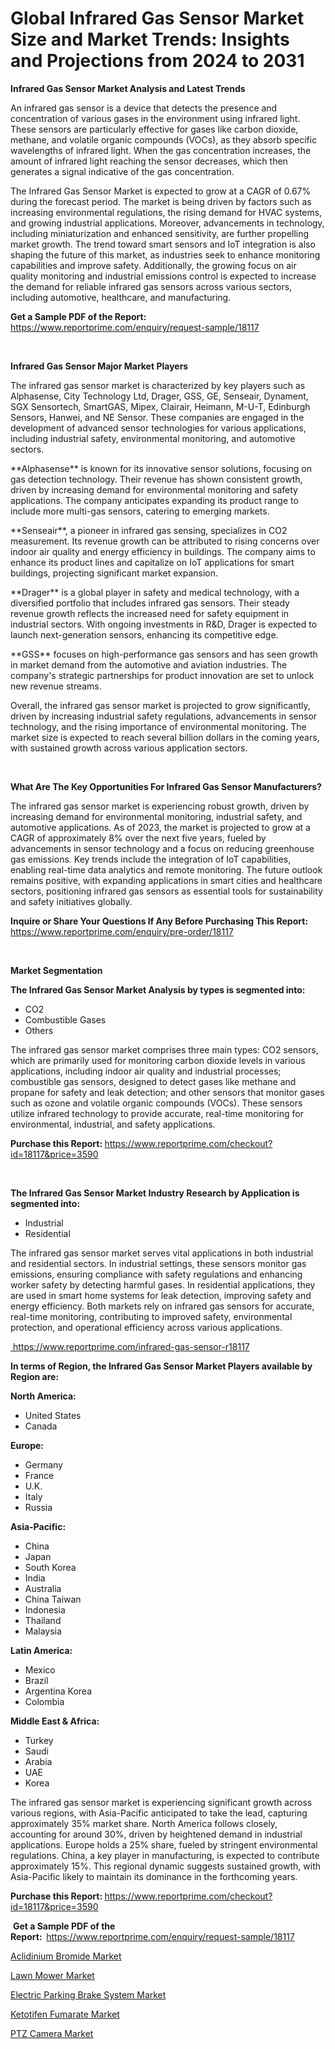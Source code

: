 <p><h1>Global Infrared Gas Sensor Market Size and Market Trends: Insights and Projections from 2024 to 2031</h1></p><p><strong>Infrared Gas Sensor Market Analysis and Latest Trends</strong></p>
<p><p>An infrared gas sensor is a device that detects the presence and concentration of various gases in the environment using infrared light. These sensors are particularly effective for gases like carbon dioxide, methane, and volatile organic compounds (VOCs), as they absorb specific wavelengths of infrared light. When the gas concentration increases, the amount of infrared light reaching the sensor decreases, which then generates a signal indicative of the gas concentration.</p><p>The Infrared Gas Sensor Market is expected to grow at a CAGR of 0.67% during the forecast period. The market is being driven by factors such as increasing environmental regulations, the rising demand for HVAC systems, and growing industrial applications. Moreover, advancements in technology, including miniaturization and enhanced sensitivity, are further propelling market growth. The trend toward smart sensors and IoT integration is also shaping the future of this market, as industries seek to enhance monitoring capabilities and improve safety. Additionally, the growing focus on air quality monitoring and industrial emissions control is expected to increase the demand for reliable infrared gas sensors across various sectors, including automotive, healthcare, and manufacturing.</p></p>
<p><strong>Get a Sample PDF of the Report:&nbsp;</strong> <a href="https://www.reportprime.com/enquiry/request-sample/18117?utm_campaign=34&utm_medium=2&utm_source=Github&utm_content=ia&utm_term=20112024&utm_id=infrared-gas-sensor">https://www.reportprime.com/enquiry/request-sample/18117</a></p>
<p>&nbsp;</p>
<p><strong>Infrared Gas Sensor Major Market Players</strong></p>
<p><p>The infrared gas sensor market is characterized by key players such as Alphasense, City Technology Ltd, Drager, GSS, GE, Senseair, Dynament, SGX Sensortech, SmartGAS, Mipex, Clairair, Heimann, M-U-T, Edinburgh Sensors, Hanwei, and NE Sensor. These companies are engaged in the development of advanced sensor technologies for various applications, including industrial safety, environmental monitoring, and automotive sectors.</p><p>**Alphasense** is known for its innovative sensor solutions, focusing on gas detection technology. Their revenue has shown consistent growth, driven by increasing demand for environmental monitoring and safety applications. The company anticipates expanding its product range to include more multi-gas sensors, catering to emerging markets.</p><p>**Senseair**, a pioneer in infrared gas sensing, specializes in CO2 measurement. Its revenue growth can be attributed to rising concerns over indoor air quality and energy efficiency in buildings. The company aims to enhance its product lines and capitalize on IoT applications for smart buildings, projecting significant market expansion.</p><p>**Drager** is a global player in safety and medical technology, with a diversified portfolio that includes infrared gas sensors. Their steady revenue growth reflects the increased need for safety equipment in industrial sectors. With ongoing investments in R&D, Drager is expected to launch next-generation sensors, enhancing its competitive edge.</p><p>**GSS** focuses on high-performance gas sensors and has seen growth in market demand from the automotive and aviation industries. The company's strategic partnerships for product innovation are set to unlock new revenue streams.</p><p>Overall, the infrared gas sensor market is projected to grow significantly, driven by increasing industrial safety regulations, advancements in sensor technology, and the rising importance of environmental monitoring. The market size is expected to reach several billion dollars in the coming years, with sustained growth across various application sectors.</p></p>
<p>&nbsp;</p>
<p><strong>What Are The Key Opportunities For Infrared Gas Sensor Manufacturers?</strong></p>
<p><p>The infrared gas sensor market is experiencing robust growth, driven by increasing demand for environmental monitoring, industrial safety, and automotive applications. As of 2023, the market is projected to grow at a CAGR of approximately 8% over the next five years, fueled by advancements in sensor technology and a focus on reducing greenhouse gas emissions. Key trends include the integration of IoT capabilities, enabling real-time data analytics and remote monitoring. The future outlook remains positive, with expanding applications in smart cities and healthcare sectors, positioning infrared gas sensors as essential tools for sustainability and safety initiatives globally.</p></p>
<p><strong>Inquire or Share Your Questions If Any Before Purchasing This Report:</strong> <a href="https://www.reportprime.com/enquiry/pre-order/18117?utm_campaign=34&utm_medium=2&utm_source=Github&utm_content=ia&utm_term=20112024&utm_id=infrared-gas-sensor">https://www.reportprime.com/enquiry/pre-order/18117</a></p>
<p>&nbsp;</p>
<p><strong>Market Segmentation</strong></p>
<p><strong>The Infrared Gas Sensor Market Analysis by types is segmented into:</strong></p>
<p><ul><li>CO2</li><li>Combustible Gases</li><li>Others</li></ul></p>
<p><p>The infrared gas sensor market comprises three main types: CO2 sensors, which are primarily used for monitoring carbon dioxide levels in various applications, including indoor air quality and industrial processes; combustible gas sensors, designed to detect gases like methane and propane for safety and leak detection; and other sensors that monitor gases such as ozone and volatile organic compounds (VOCs). These sensors utilize infrared technology to provide accurate, real-time monitoring for environmental, industrial, and safety applications.</p></p>
<p><strong>Purchase this Report:&nbsp;</strong><a href="https://www.reportprime.com/checkout?id=18117&price=3590&utm_campaign=34&utm_medium=2&utm_source=Github&utm_content=ia&utm_term=20112024&utm_id=infrared-gas-sensor">https://www.reportprime.com/checkout?id=18117&price=3590</a></p>
<p>&nbsp;</p>
<p><strong>The Infrared Gas Sensor Market Industry Research by Application is segmented into:</strong></p>
<p><ul><li>Industrial</li><li>Residential</li></ul></p>
<p><p>The infrared gas sensor market serves vital applications in both industrial and residential sectors. In industrial settings, these sensors monitor gas emissions, ensuring compliance with safety regulations and enhancing worker safety by detecting harmful gases. In residential applications, they are used in smart home systems for leak detection, improving safety and energy efficiency. Both markets rely on infrared gas sensors for accurate, real-time monitoring, contributing to improved safety, environmental protection, and operational efficiency across various applications.</p></p>
<p><a href="https://www.reportprime.com/infrared-gas-sensor-r18117?utm_campaign=34&utm_medium=2&utm_source=Github&utm_content=ia&utm_term=20112024&utm_id=infrared-gas-sensor">&nbsp;https://www.reportprime.com/infrared-gas-sensor-r18117</a></p>
<p><strong>In terms of Region, the Infrared Gas Sensor Market Players available by Region are:</strong></p>
<p>
    <p> <strong> North America: </strong>
        <ul>
            <li>United States</li>
            <li>Canada</li>
        </ul>
        </p> 
    <p> <strong> Europe: </strong>
        <ul>
            <li>Germany</li>
            <li>France</li>
            <li>U.K.</li>
            <li>Italy</li>
            <li>Russia</li>
        </ul>
        </p> 
    <p> <strong> Asia-Pacific: </strong>
        <ul>
            <li>China</li>
            <li>Japan</li>
            <li>South Korea</li>
            <li>India</li>
            <li>Australia</li>
            <li>China Taiwan</li>
            <li>Indonesia</li>
            <li>Thailand</li>
            <li>Malaysia</li>
        </ul>
        </p> 
    <p> <strong> Latin America: </strong>
        <ul>
            <li>Mexico</li>
            <li>Brazil</li>
            <li>Argentina Korea</li>
            <li>Colombia</li>
        </ul>
        </p> 
    <p> <strong> Middle East & Africa: </strong>
        <ul>
            <li>Turkey</li>
            <li>Saudi</li>
            <li>Arabia</li>
            <li>UAE</li>
            <li>Korea</li>
        </ul>
    </p>
    </p>
<p><p>The infrared gas sensor market is experiencing significant growth across various regions, with Asia-Pacific anticipated to take the lead, capturing approximately 35% market share. North America follows closely, accounting for around 30%, driven by heightened demand in industrial applications. Europe holds a 25% share, fueled by stringent environmental regulations. China, a key player in manufacturing, is expected to contribute approximately 15%. This regional dynamic suggests sustained growth, with Asia-Pacific likely to maintain its dominance in the forthcoming years.</p></p>
<p><strong>Purchase this Report: </strong><a href="https://www.reportprime.com/checkout?id=18117&price=3590&utm_campaign=34&utm_medium=2&utm_source=Github&utm_content=ia&utm_term=20112024&utm_id=infrared-gas-sensor">https://www.reportprime.com/checkout?id=18117&price=3590</a></p>
<p>&nbsp;<strong>Get a Sample PDF of the Report:&nbsp;&nbsp;</strong><a href="https://www.reportprime.com/enquiry/request-sample/18117?utm_campaign=34&utm_medium=2&utm_source=Github&utm_content=ia&utm_term=20112024&utm_id=infrared-gas-sensor">https://www.reportprime.com/enquiry/request-sample/18117</a></p>
<p><strong></strong></p>
<p><p><a href="https://issuu.com/reportprime-2/docs/aclidinium-bromide-market-size-2030_2b33637d129f51?utm_campaign=34&utm_medium=2&utm_source=Github&utm_content=ia&utm_term=20112024&utm_id=infrared-gas-sensor">Aclidinium Bromide Market</a></p><p><a href="https://www.linkedin.com/pulse/lawn-mower-market-evolution-key-trends-regional-dynamics-2024-2031-onaqc?utm_campaign=34&utm_medium=2&utm_source=Github&utm_content=ia&utm_term=20112024&utm_id=infrared-gas-sensor">Lawn Mower Market</a></p><p><a href="https://www.linkedin.com/pulse/strategic-overview-electric-parking-brake-system-market-industry-794ac?utm_campaign=34&utm_medium=2&utm_source=Github&utm_content=ia&utm_term=20112024&utm_id=infrared-gas-sensor">Electric Parking Brake System Market</a></p><p><a href="https://issuu.com/reportprime-2/docs/ketotifen-fumarate-market-size-2030_f4856495cd0973?utm_campaign=34&utm_medium=2&utm_source=Github&utm_content=ia&utm_term=20112024&utm_id=infrared-gas-sensor">Ketotifen Fumarate Market</a></p><p><a href="https://github.com/yoshih12/Market-Research-Report-List-4/blob/main/ptz-camera-market.md?utm_campaign=34&utm_medium=2&utm_source=Github&utm_content=ia&utm_term=20112024&utm_id=infrared-gas-sensor">PTZ Camera Market</a></p></p>